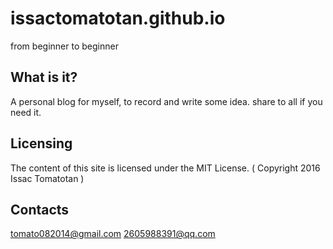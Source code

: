 # issactomatotan.github.io
from beginner to beginner


  What is it?
  -----------

  A personal blog for myself, to record and write some idea. share to all if you need it.
  

  Licensing
  ---------

  The content of this site is licensed under the MIT License. ( Copyright 2016 Issac Tomatotan )


  Contacts
  --------

  tomato082014@gmail.com
  2605988391@qq.com
